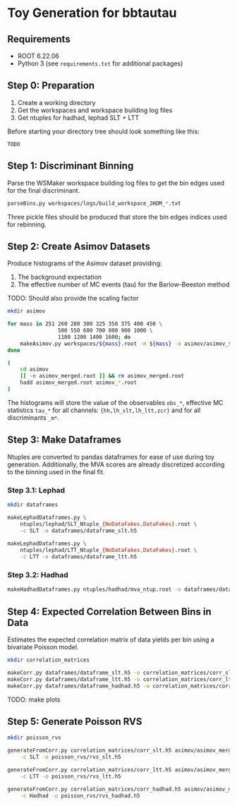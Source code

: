 # Toy Generation for bbtautau

## Requirements

- ROOT 6.22.06
- Python 3 (see `requirements.txt` for additional packages)


## Step 0: Preparation

1. Create a working directory
2. Get the workspaces and workspace building log files
3. Get ntuples for hadhad, lephad SLT + LTT


Before starting your directory tree should look something like this:
```
TODO
```

## Step 1: Discriminant Binning

Parse the WSMaker workspace building log files to get the bin edges
used for the final discriminant.

```bash
parseBins.py workspaces/logs/build_workspace_2HDM_*.txt
```

Three pickle files should be produced that store the bin edges indices
used for rebinning.


## Step 2: Create Asimov Datasets

Produce histograms of the Asimov dataset providing:

1. The background expectation
2. The effective number of MC events (tau) for the Barlow-Beeston method

TODO: Should also provide the scaling factor

```bash
mkdir asimov

for mass in 251 260 280 300 325 350 375 400 450 \
                500 550 600 700 800 900 1000 \
                1100 1200 1400 1600; do
    makeAsimov.py workspaces/${mass}.root -m ${mass} -o asimov/asimov_${mass}.root
done

(
    cd asimov
    [[ -e asimov_merged.root ]] && rm asimov_merged.root
    hadd asimov_merged.root asimov_*.root
)
```

The histograms will store the value of the observables `obs_*`,
effective MC statistics `tau_*` for all channels:
`{hh,lh_slt,lh_ltt,zcr}` and for all discriminants `_m*`.


## Step 3: Make Dataframes

Ntuples are converted to pandas dataframes for ease of use during toy
generation. Additionally, the MVA scores are already discretized
according to the binning used in the final fit.


### Step 3.1: Lephad

```bash
mkdir dataframes

makeLephadDataframes.py \
    ntuples/lephad/SLT_Ntuple_{NoDataFakes,DataFakes}.root \
    -c SLT -o dataframes/dataframe_slt.h5
    
makeLephadDataframes.py \
    ntuples/lephad/LTT_Ntuple_{NoDataFakes,DataFakes}.root \
    -c LTT -o dataframes/dataframe_ltt.h5
```


### Step 3.2: Hadhad

```bash
makeHadhadDataframes.py ntuples/hadhad/mva_ntup.root -o dataframes/dataframe_hadhad.h5
```


## Step 4: Expected Correlation Between Bins in Data

Estimates the expected correlation matrix of data yields per bin using
a bivariate Poisson model.

```bash
mkdir correlation_matrices

makeCorr.py dataframes/dataframe_slt.h5 -o correlation_matrices/corr_slt.h5
makeCorr.py dataframes/dataframe_ltt.h5 -o correlation_matrices/corr_ltt.h5
makeCorr.py dataframes/dataframe_hadhad.h5 -o correlation_matrices/corr_hadhad.h5
```

TODO: make plots


## Step 5: Generate Poisson RVS

```bash
mkdir poisson_rvs

generateFromCorr.py correlation_matrices/corr_slt.h5 asimov/asimov_merged.root \
    -c SLT -o poisson_rvs/rvs_slt.h5

generateFromCorr.py correlation_matrices/corr_ltt.h5 asimov/asimov_merged.root \
    -c LTT -o poisson_rvs/rvs_ltt.h5

generateFromCorr.py correlation_matrices/corr_hadhad.h5 asimov/asimov_merged.root \
    -c Hadhad -o poisson_rvs/rvs_hadhad.h5
```
